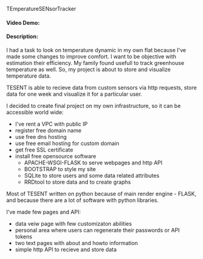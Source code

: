 TEmperatureSENsorTracker
#### Video Demo:  <URL HERE>
#### Description:
I had a task to look on temperature dynamic in my own flat because I've made some changes to improve comfort. I want to be objective with estimation their efficiency.
My family found usefull to track greenhouse temperature as well.
So, my project is about to store and visualize temperature data.

TESENT is able to recieve data from custom sensors via http requests, store data for one week and visualize it for a particular user.

I decided to create final project on my own infrastructure, so it can be accessible world wide:
- I've rent a VPC with public IP
- register free domain name
- use free dns hosting
- use free email hosting for custom domain
- get free SSL certificate
- install free opensource software
  - APACHE-WSGI-FLASK to serve webpages and http API
  - BOOTSTRAP to style my site
  - SQLite to store users and some data related attributes
  - RRDtool to store data and to create graphs

Most of TESENT written on python because of main render engine - FLASK, and because there are a lot of software with python libraries.

I've made few pages and API:
- data veiw page with few customizaton abilities
- personal area where users can regenerate their passwords or API tokens
- two text pages with about and howto information
- simple http API to recieve and store data

